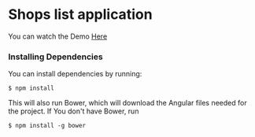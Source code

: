 # Shops list application
You can watch the Demo [Here](http://vasiliev.by/shops-list/)
### Installing Dependencies

You can install dependencies by running:

```
$ npm install
```

This will also run Bower, which will download the Angular files needed for the project. If You don't have Bower, run 

```
$ npm install -g bower
```
